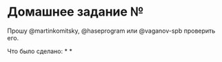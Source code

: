 # Домашнее задание №

Прошу @martinkomitsky, @haseprogram или @vaganov-spb проверить его.

Что было сделано:
*
*

